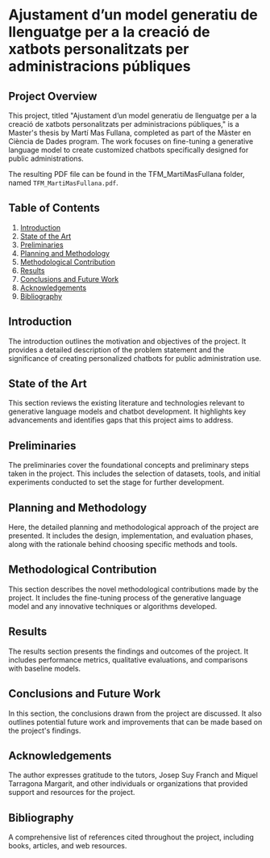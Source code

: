 # Ajustament d’un model generatiu de llenguatge per a la creació de xatbots personalitzats per administracions públiques

## Project Overview
This project, titled "Ajustament d’un model generatiu de llenguatge per a la creació de xatbots personalitzats per administracions públiques," is a Master's thesis by Martí Mas Fullana, completed as part of the Màster en Ciència de Dades program. The work focuses on fine-tuning a generative language model to create customized chatbots specifically designed for public administrations.

The resulting PDF file can be found in the TFM_MartiMasFullana folder, named `TFM_MartiMasFullana.pdf`.

## Table of Contents
1. [Introduction](#introduction)
2. [State of the Art](#state-of-the-art)
3. [Preliminaries](#preliminaries)
4. [Planning and Methodology](#planning-and-methodology)
5. [Methodological Contribution](#methodological-contribution)
6. [Results](#results)
7. [Conclusions and Future Work](#conclusions-and-future-work)
8. [Acknowledgements](#acknowledgements)
9. [Bibliography](#bibliography)

## Introduction
The introduction outlines the motivation and objectives of the project. It provides a detailed description of the problem statement and the significance of creating personalized chatbots for public administration use.

## State of the Art
This section reviews the existing literature and technologies relevant to generative language models and chatbot development. It highlights key advancements and identifies gaps that this project aims to address.

## Preliminaries
The preliminaries cover the foundational concepts and preliminary steps taken in the project. This includes the selection of datasets, tools, and initial experiments conducted to set the stage for further development.

## Planning and Methodology
Here, the detailed planning and methodological approach of the project are presented. It includes the design, implementation, and evaluation phases, along with the rationale behind choosing specific methods and tools.

## Methodological Contribution
This section describes the novel methodological contributions made by the project. It includes the fine-tuning process of the generative language model and any innovative techniques or algorithms developed.

## Results
The results section presents the findings and outcomes of the project. It includes performance metrics, qualitative evaluations, and comparisons with baseline models.

## Conclusions and Future Work
In this section, the conclusions drawn from the project are discussed. It also outlines potential future work and improvements that can be made based on the project's findings.

## Acknowledgements
The author expresses gratitude to the tutors, Josep Suy Franch and Miquel Tarragona Margarit, and other individuals or organizations that provided support and resources for the project.

## Bibliography
A comprehensive list of references cited throughout the project, including books, articles, and web resources.
